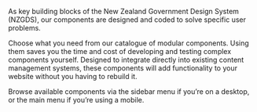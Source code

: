 As key building blocks of the New Zealand Government Design System (NZGDS), our components are designed and coded to solve specific user problems.

Choose what you need from our catalogue of modular components. Using them saves you the time and cost of developing and testing complex components yourself. Designed to integrate directly into existing content management systems, these components will add functionality to your website without you having to rebuild it.

Browse available components via the sidebar menu if you’re on a desktop, or the main menu if you’re using a mobile.
